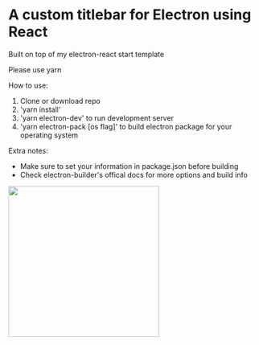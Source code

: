 # A custom titlebar for Electron using React

Built on top of my electron-react start template

Please use yarn

How to use:
1. Clone or download repo
2. 'yarn install'
3. 'yarn electron-dev' to run development server
4. 'yarn electron-pack [os flag]' to build electron package for your operating system

Extra notes:
- Make sure to set your information in package.json before building
- Check electron-builder's offical docs for more options and build info

<img src="https://github.com/Ericarthurc/electron-react-custom-titlebar/blob/master/github_images/client_ui.png?raw=true" height="300">

